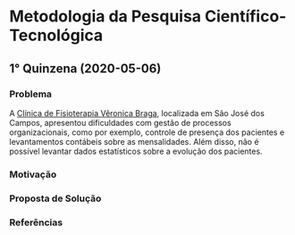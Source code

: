 # Metodologia da Pesquisa Científico-Tecnológica

## 1° Quinzena (2020-05-06)

### Problema

A [Clínica de Fisioterapia Vêronica Braga](https://www.facebook.com/clinica.veronica.braga/), localizada em São José dos Campos, apresentou dificuldades com gestão de processos organizacionais, como por exemplo, controle de presença dos pacientes e levantamentos contábeis sobre as mensalidades. Além disso, não é possível levantar dados estatísticos sobre a evolução dos pacientes. 

### Motivação

### Proposta de Solução

### Referências

